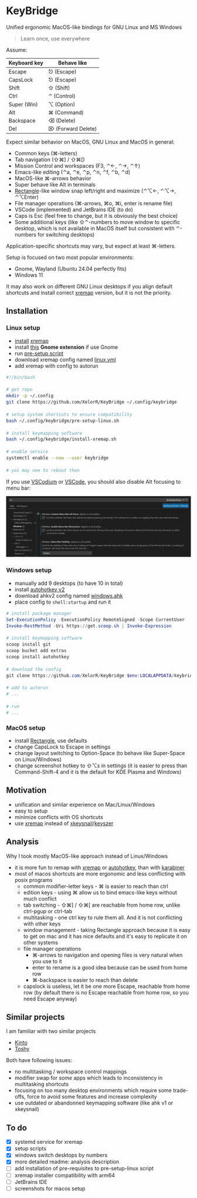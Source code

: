 # KeyBridge

Unified ergonomic MacOS-like bindings for GNU Linux and MS Windows

> Learn once, use everywhere

Assume:

| Keyboard key | Behave like        |
|--------------|--------------------|
| Escape       | ⎋ (Escape)         |
| CapsLock     | ⎋ (Escape)         |
| Shift        | ⇧ (Shift)          |
| Ctrl         | ⌃ (Control)        |
| Super (Win)  | ⌥ (Option)         |
| Alt          | ⌘ (Command)        |
| Backspace    | ⌫ (Delete)         |
| Del          | ⌦ (Forward Delete) |

Expect similar behavior on MacOS, GNU Linux and MacOS in general:

- Common keys (⌘-letters)
- Tab navigation (⇧⌘] / ⇧⌘[)
- Mission Control and workspaces (F3, ⌃←, ⌃→, ⌃↑)
- Emacs-like editing (⌃a, ⌃e, ⌃p, ⌃n, ⌃f, ⌃b, ⌃d)
- MacOS-like ⌘-arrows behavior
- Super behave like Alt in terminals
- [Rectangle](https://rectangleapp.com/)-like window snap left/right and maximize (⌃⌥←, ⌃⌥→, ⌃⌥Enter)
- File manager operations (⌘-arrows, ⌘o, ⌘i, enter is rename file)
- VSCode (implemented) and JetBrains IDE (to do)
- Caps is Esc (feel free to change, but it is obviously the best choice)
- Some additional keys (like ⇧⌃-numbers to move window to specific desktop, which is not available in MacOS itself but consistent with ⌃-numbers for switching desktops)

Application-specific shortcuts may vary, but expect at least ⌘-letters.

Setup is focused on two most popular environments:

- Gnome, Wayland (Ubuntu 24.04 perfectly fits)
- Windows 11

It may also work on different GNU Linux desktops if you align default shortcuts and install correct [xremap](https://github.com/xremap/xremap) version, but it is not the priority.

## Installation

### Linux setup

- [install](./install-xremap.sh) [xremap](https://github.com/xremap/xremap)
- install [this](https://extensions.gnome.org/extension/5060/xremap/) **Gnome extension** if use Gnome
- run [pre-setup script](./pre-setup-linux.sh)
- download xremap config named [linux.yml](./linux.yml)
- add xremap with config to autorun

```bash
#!/bin/bash

# get repo
mkdir -p ~/.config
git clone https://github.com/XelorR/KeyBridge ~/.config/keybridge

# setup system shortcuts to ensure compatibility
bash ~/.config/keybridge/pre-setup-linux.sh

# install keymapping software
bash ~/.config/keybridge/install-xremap.sh

# enable service
systemctl enable --now --user keybridge

# yoi may nee to reboot then
```

If you use [VSCodium](https://vscodium.com/) or [VSCode](https://code.visualstudio.com/), you should also disable Alt focusing to menu bar:

![disable alt in vscode](./assets/vscode-disable-alt-focus-menu-bar.png)

### Windows setup

- manually add 9 desktops (to have 10 in total)
- install [autohotkey v2](https://www.autohotkey.com/v2/)
- download ahkv2 config named [windows.ahk](./windows.ahk)
- place config to `shell:startup` and run it

```powershell
# install package manager
Set-ExecutionPolicy -ExecutionPolicy RemoteSigned -Scope CurrentUser
Invoke-RestMethod -Uri https://get.scoop.sh | Invoke-Expression

# install keymapping software
scoop install git
scoop bucket add extras
scoop install autohotkey

# download the config
git clone https://github.com/XelorR/KeyBridge $env:LOCALAPPDATA/keybridge

# add to autorun
# ...

# run
# ...
```
### MacOS setup

- install [Rectangle](https://rectangleapp.com/), use defaults
- change CapsLock to Escape in settings
- change layout switching to Option-Space (to behave like Super-Space on Linux/Windows)
- change screenshot hotkey to ⇧⌥s in settings (it is easier to press than Command-Shift-4 and it is the default for KDE Plasma and Windows)

## Motivation

- unification and similar experience on Mac/Linux/Windows
- easy to setup
- minimize conflicts with OS shortcuts
- use [xremap](https://github.com/xremap/xremap) instead of [xkeysnail](https://github.com/mooz/xkeysnail)/[keyszer](https://github.com/joshgoebel/keyszer)

## Analysis

Why I took mostly MacOS-like approach instead of Linux/Windows

- it is more fun to remap with [xremap](https://github.com/xremap/xremap) or [autohotkey](https://www.autohotkey.com/v2/), than with [karabiner](https://karabiner-elements.pqrs.org/)
- most of macos shortcuts are more ergonomic and less conflicting with posix programs
  - common modifier-letter keys - ⌘ is easier to reach than ctrl
  - edition keys - using ⌘ allow us to bind emacs-like keys without much conflict
  - tab switching - ⇧⌘] / ⇧⌘[ are reachable from home row, unlike ctrl-pgup or ctrl-tab
  - multitasking - one ctrl key to rule them all. And it is not conflicting with other keys
  - window management - taking Rectangle approach because it is easy to get on mac and it has nice defaults and it's easy to replicate it on other systems
  - file manager operations
    - ⌘-arrows to navigation and opening files is very natural when you use to it
    - enter to rename is a good idea because can be used from home row
    - ⌘-backspace is easier to reach than delete
  - capslock is useless, let it be one more Escape, reachable from home row (by default there is no Escape reachable from home row, so you need Escape anyway)

## Similar projects

I am familiar with two similar projects

- [Kinto](https://kinto.sh)
- [Toshy](https://github.com/RedBearAK/toshy)

Both have following issues:

- no multitasking / workspace control mappings
- modifier swap for _some_ apps which leads to inconsistency in multitasking shortcuts
- focusing on too many desktop environments which require some trade-offs, force to avoid some features and increase complexity
- use outdated or abandonned keymapping software (like ahk v1 or xkeysnail)


## To do

- [x] systemd service for xremap
- [x] setup scripts
- [x] windows switch desktops by numbers
- [x] more detailed readme: analysis description
- [ ] add installation of pre-requisites to pre-setup-linux script
- [ ] xremap installer compatibility with arm64
- [ ] JetBrains IDE
- [ ] screenshots for macos setup
